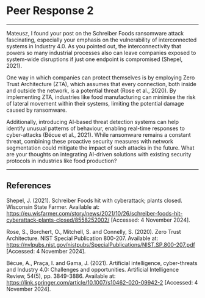 # Peer Response 2

---

Mateusz, I found your post on the Schreiber Foods ransomware attack fascinating, especially your emphasis on the vulnerability of interconnected systems in Industry 4.0. As you pointed out, the interconnectivity that powers so many industrial processes also can leave companies exposed to system-wide disruptions if just one endpoint is compromised (Shepel, 2021).

One way in which companies can protect themselves is by employing Zero Trust Architecture (ZTA), which assumes that every connection, both inside and outside the network, is a potential threat (Rose et al., 2020). By implementing ZTA, industries like food manufacturing can minimise the risk of lateral movement within their systems, limiting the potential damage caused by ransomware.

Additionally, introducing AI-based threat detection systems can help identify unusual patterns of behaviour, enabling real-time responses to cyber-attacks (Bécue et al., 2021). While ransomware remains a constant threat, combining these proactive security measures with network segmentation could mitigate the impact of such attacks in the future. What are your thoughts on integrating AI-driven solutions with existing security protocols in industries like food production?

---

## References

Shepel, J. (2021). Schreiber Foods hit with cyberattack; plants closed. Wisconsin State Farmer. Available at: https://eu.wisfarmer.com/story/news/2021/10/26/schreiber-foods-hit-cyberattack-plants-closed/8558252002/ [Accessed: 4 November 2024].

Rose, S., Borchert, O., Mitchell, S. and Connelly, S. (2020). Zero Trust Architecture. NIST Special Publication 800-207. Available at: https://nvlpubs.nist.gov/nistpubs/SpecialPublications/NIST.SP.800-207.pdf [Accessed: 4 November 2024].

Bécue, A., Praça, I. and Gama, J. (2021). Artificial intelligence, cyber-threats and Industry 4.0: Challenges and opportunities. Artificial Intelligence Review, 54(5), pp. 3849-3886. Available at: https://link.springer.com/article/10.1007/s10462-020-09942-2 [Accessed: 4 November 2024].
